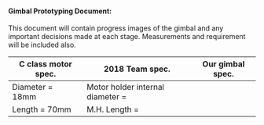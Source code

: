 #### Gimbal Prototyping Document:

This document will contain progress images of the gimbal and any important decisions made at each stage. Measurements and requirement will be included also.

|C class motor spec.| 2018 Team spec.| Our gimbal spec. |
|-|-|-|
|Diameter = 18mm|Motor holder internal diameter = | |
|Length = 70mm|M.H. Length = ||
